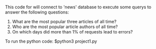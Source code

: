 
This code for will connect to 'news' database to execute some querys to answer the following questions:
1. What are the most popular three articles of all time?
2. Who are the most popular article authors of all time?
3. On which days did more than 1% of requests lead to errors?

To run the python code:
$python3 project1.py
